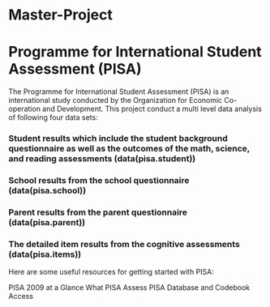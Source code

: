# Master-Project

# Programme for International Student Assessment (PISA)
The Programme for International Student Assessment (PISA) is an international study conducted by the Organization for Economic Co-operation and Development. This project conduct a multi level data analysis of following four data sets:

### Student results which include the student background questionnaire as well as the outcomes of the math, science, and reading assessments (data(pisa.student))
### School results from the school questionnaire (data(pisa.school))
### Parent results from the parent questionnaire (data(pisa.parent))
### The detailed item results from the cognitive assessments (data(pisa.items))

Here are some useful resources for getting started with PISA:

PISA 2009 at a Glance
What PISA Assess
PISA Database and Codebook Access
